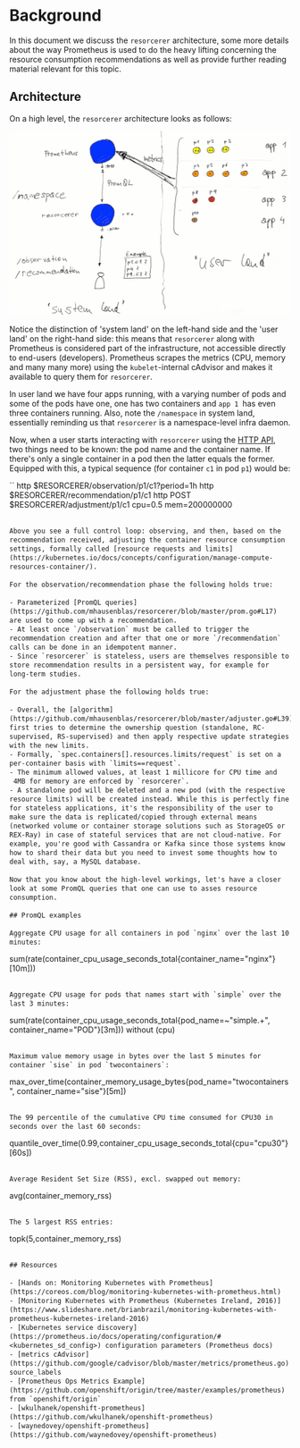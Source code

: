 # Background

In this document we discuss the `resorcerer` architecture, some more details about the way Prometheus is used to do the heavy lifting concerning the resource consumption recommendations as well as provide further reading material relevant for this topic.

## Architecture

On a high level, the `resorcerer` architecture looks as follows:

![resorcerer architecture](img/resorcerer-arch.jpg)

Notice the distinction of 'system land' on the left-hand side and the 'user land' on the right-hand side: this means that `resorcerer` along with Prometheus is considered part of the infrastructure, not accessible directly to end-users (developers). Prometheus scrapes the metrics (CPU, memory and many many more) using the `kubelet`-internal cAdvisor and makes it available to query them for `resorcerer`.

In user land we have four apps running, with a varying number of pods and some of the pods have one, one has two containers and `app 1 `has even three containers running. Also, note the `/namespace` in system land, essentially reminding us that `resorcerer` is a namespace-level infra daemon.

Now, when a user starts interacting with `resorcerer` using the [HTTP API](../#http-api), two things need to be known: the pod name and the container name. If there's only a single container in a pod then the latter equals the former. Equipped with this, a typical sequence (for container `c1` in pod `p1`) would be:

``
http $RESORCERER/observation/p1/c1?period=1h
http $RESORCERER/recommendation/p1/c1
http POST $RESORCERER/adjustment/p1/c1 cpu=0.5 mem=200000000
```

Above you see a full control loop: observing, and then, based on the recommendation received, adjusting the container resource consumption settings, formally called [resource requests and limits](https://kubernetes.io/docs/concepts/configuration/manage-compute-resources-container/).

For the observation/recommendation phase the following holds true:

- Parameterized [PromQL queries](https://github.com/mhausenblas/resorcerer/blob/master/prom.go#L17) are used to come up with a recommendation.
- At least once `/observation` must be called to trigger the recommendation creation and after that one or more `/recommendation` calls can be done in an idempotent manner.
- Since `resorcerer` is stateless, users are themselves responsible to store recommendation results in a persistent way, for example for long-term studies.

For the adjustment phase the following holds true:

- Overall, the [algorithm](https://github.com/mhausenblas/resorcerer/blob/master/adjuster.go#L39) first tries to determine the ownership question (standalone, RC-supervised, RS-supervised) and then apply respective update strategies with the new limits.
- Formally, `spec.containers[].resources.limits/request` is set on a per-container basis with `limits==request`.
- The minimum allowed values, at least 1 millicore for CPU time and
 4MB for memory are enforced by `resorcerer`.
- A standalone pod will be deleted and a new pod (with the respective resource limits) will be created instead. While this is perfectly fine for stateless applications, it's the responsibility of the user to make sure the data is replicated/copied through external means (networked volume or container storage solutions such as StorageOS or REX-Ray) in case of stateful services that are not cloud-native. For example, you're good with Cassandra or Kafka since those systems know how to shard their data but you need to invest some thoughts how to deal with, say, a MySQL database.

Now that you know about the high-level workings, let's have a closer look at some PromQL queries that one can use to asses resource consumption.

## PromQL examples

Aggregate CPU usage for all containers in pod `nginx` over the last 10 minutes:

```
sum(rate(container_cpu_usage_seconds_total{container_name="nginx"}[10m]))
```

Aggregate CPU usage for pods that names start with `simple` over the last 3 minutes:

```
sum(rate(container_cpu_usage_seconds_total{pod_name=~"simple.+", container_name="POD"}[3m])) without (cpu)
```

Maximum value memory usage in bytes over the last 5 minutes for container `sise` in pod `twocontainers`:

```
max_over_time(container_memory_usage_bytes{pod_name="twocontainers", container_name="sise"}[5m])
```

The 99 percentile of the cumulative CPU time consumed for CPU30 in seconds over the last 60 seconds:

```
quantile_over_time(0.99,container_cpu_usage_seconds_total{cpu="cpu30"}[60s])
```

Average Resident Set Size (RSS), excl. swapped out memory:

```
avg(container_memory_rss)
```

The 5 largest RSS entries:

```
topk(5,container_memory_rss)
```

## Resources

- [Hands on: Monitoring Kubernetes with Prometheus](https://coreos.com/blog/monitoring-kubernetes-with-prometheus.html)
- [Monitoring Kubernetes with Prometheus (Kubernetes Ireland, 2016)](https://www.slideshare.net/brianbrazil/monitoring-kubernetes-with-prometheus-kubernetes-ireland-2016)
- [Kubernetes service discovery](https://prometheus.io/docs/operating/configuration/#<kubernetes_sd_config>) configuration parameters (Prometheus docs)
- [metrics cAdvisor](https://github.com/google/cadvisor/blob/master/metrics/prometheus.go) source_labels
- [Prometheus Ops Metrics Example](https://github.com/openshift/origin/tree/master/examples/prometheus) from `openshift/origin`
- [wkulhanek/openshift-prometheus](https://github.com/wkulhanek/openshift-prometheus)
- [waynedovey/openshift-prometheus](https://github.com/waynedovey/openshift-prometheus)
